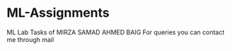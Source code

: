 # ML-Assignments
ML Lab Tasks of MIRZA SAMAD AHMED BAIG
For queries you can contact me through mail
